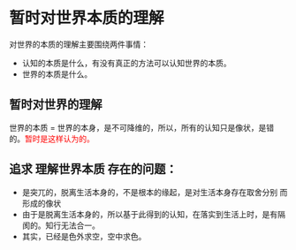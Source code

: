 # 暂时对世界本质的理解

对世界的本质的理解主要围绕两件事情：

- 认知的本质是什么，有没有真正的方法可以认知世界的本质。
- 世界的本质是什么。

## 暂时对世界的理解

世界的本质 = 世界的本身，是不可降维的，所以，所有的认知只是像状，是错的。<span style="color:red;">暂时是这样认为的。</span>


## 追求 理解世界本质 存在的问题：


- 是突兀的，脱离生活本身的，不是根本的缘起，是对生活本身存在取舍分别 而形成的像状
- 由于是脱离生活本身的，所以基于此得到的认知，在落实到生活上时，是有隔阂的。知行无法合一。
- 其实，已经是色外求空，空中求色。
